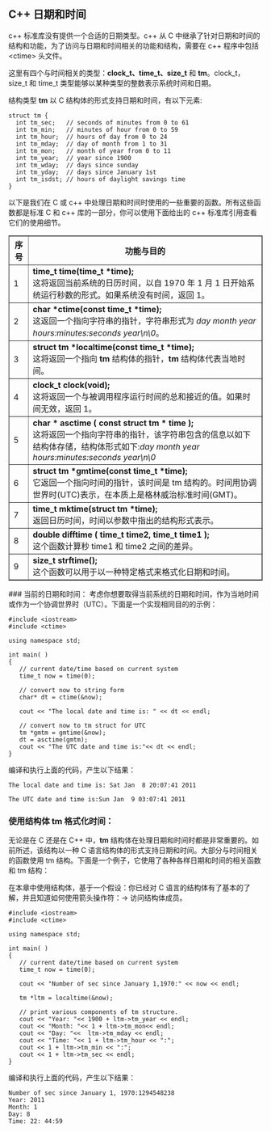 ## C++ 日期和时间

c++ 标准库没有提供一个合适的日期类型。c++ 从 C 中继承了针对日期和时间的结构和功能，为了访问与日期和时间相关的功能和结构，需要在 c++ 程序中包括 &lt;ctime&gt; 头文件。
  
这里有四个与时间相关的类型：**clock\_t、time\_t、size\_t** 和 **tm**。clock\_t，size\_t 和 time\_t 类型能够以某种类型的整数表示系统时间和日期。 
  
结构类型 **tm** 以 C 结构体的形式支持日期和时间，有以下元素:

    struct tm {
      int tm_sec;   // seconds of minutes from 0 to 61
      int tm_min;   // minutes of hour from 0 to 59
      int tm_hour;  // hours of day from 0 to 24
      int tm_mday;  // day of month from 1 to 31
      int tm_mon;   // month of year from 0 to 11
      int tm_year;  // year since 1900
      int tm_wday;  // days since sunday
      int tm_yday;  // days since January 1st
      int tm_isdst; // hours of daylight savings time
    }

以下是我们在 C 或 c++ 中处理日期和时间时使用的一些重要的函数。所有这些函数都是标准 C 和 c++ 库的一部分，你可以使用下面给出的 c++ 标准库引用查看它们的使用细节。
<table border = "1">
<tr>
<th>序号</th>
<th>功能与目的</th>
</tr>
<tr>
<td>1</td>
<td><strong>time_t time(time_t *time);</strong></br>这将返回当前系统的日历时间，以自 1970 年 1 月 1 日开始系统运行秒数的形式。如果系统没有时间，返回 1。</td>
</tr>
<tr>
<td>2</td>
<td><strong>char *ctime(const time_t *time);</strong></br>这返回一个指向字符串的指针，字符串形式为 <i>day month year hours:minutes:seconds year\n\0</i>。</td>
</tr>
<tr>
<td>3</td>
<td><strong>struct tm *localtime(const time_t *time);</strong></br>这将返回一个指向 <strong>tm</strong> 结构体的指针，<strong>tm</strong> 结构体代表当地时间。</td>
</tr>
<tr>
<td>4</td>
<td><strong>clock_t clock(void);</strong></br>这将返回一个与被调用程序运行时间的总和接近的值。如果时间无效，返回 1。</td>
</tr>
<tr>
<td>5</td>
<td><strong>char * asctime ( const struct tm * time );</strong></br>这将返回一个指向字符串的指针，该字符串包含的信息以如下结构体存储，结构体形式如下:<i>day month year hours:minutes:seconds year\n\0</i></td>
</tr>
<tr>
<td>6</td>
<td><strong>struct tm *gmtime(const time_t *time);</strong></br>它返回一个指向时间的指针，该时间是 tm 结构的。时间用协调世界时(UTC)表示，在本质上是格林威治标准时间(GMT)。</td>
</tr>
<tr>
<td>7</td>
<td><strong>time_t mktime(struct tm *time);</strong></br>返回日历时间，时间以参数中指出的结构形式表示。</td>
</tr>
<tr>
<td>8</td>
<td><strong>double difftime ( time_t time2, time_t time1 );</strong></br>这个函数计算秒 time1 和 time2 之间的差异。</td>
</tr>
<tr>
<td>9</td>
<td><strong>size_t strftime();</strong></br>这个函数可以用于以一种特定格式来格式化日期和时间。</td>
</tr>
</table>
### 当前的日期和时间：
考虑你想要取得当前系统的日期和时间，作为当地时间或作为一个协调世界时（UTC）。下面是一个实现相同目的的示例：

    #include <iostream>
    #include <ctime>
    
    using namespace std;
    
    int main( )
    {
       // current date/time based on current system
       time_t now = time(0);
       
       // convert now to string form
       char* dt = ctime(&now);
    
       cout << "The local date and time is: " << dt << endl;
    
       // convert now to tm struct for UTC
       tm *gmtm = gmtime(&now);
       dt = asctime(gmtm);
       cout << "The UTC date and time is:"<< dt << endl;
    }

编译和执行上面的代码，产生以下结果：

    The local date and time is: Sat Jan  8 20:07:41 2011
    
    The UTC date and time is:Sun Jan  9 03:07:41 2011

### 使用结构体 tm 格式化时间：

无论是在 C 还是在 C++ 中，**tm** 结构体在处理日期和时间时都是非常重要的。如前所述，该结构以一种 C 语言结构体的形式支持日期和时间。大部分与时间相关的函数使用 tm 结构。下面是一个例子，它使用了各种各样日期和时间的相关函数和 tm 结构： 

在本章中使用结构体，基于一个假设：你已经对 C 语言的结构体有了基本的了解，并且知道如何使用箭头操作符：-> 访问结构体成员。

    #include <iostream>
    #include <ctime>
    
    using namespace std;
    
    int main( )
    {
       // current date/time based on current system
       time_t now = time(0);
    
       cout << "Number of sec since January 1,1970:" << now << endl;
    
       tm *ltm = localtime(&now);
    
       // print various components of tm structure.
       cout << "Year: "<< 1900 + ltm->tm_year << endl;
       cout << "Month: "<< 1 + ltm->tm_mon<< endl;
       cout << "Day: "<<  ltm->tm_mday << endl;
       cout << "Time: "<< 1 + ltm->tm_hour << ":";
       cout << 1 + ltm->tm_min << ":";
       cout << 1 + ltm->tm_sec << endl;
    }
编译和执行上面的代码，产生以下结果：

    Number of sec since January 1, 1970:1294548238
    Year: 2011
    Month: 1
    Day: 8
    Time: 22: 44:59